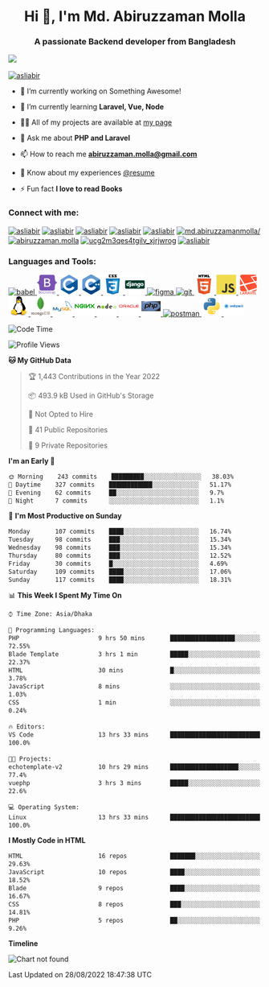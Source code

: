<h1 align="center">Hi 👋, I'm Md. Abiruzzaman Molla</h1>
<h3 align="center">A passionate Backend developer from Bangladesh</h3>
<img src="https://komarev.com/ghpvc/?username=asliabir&color=green"/> <p align="left"> <a href="https://twitter.com/asliabir" target="blank"><img src="https://img.shields.io/twitter/follow/asliabir?logo=twitter&style=for-the-badge" alt="asliabir" /></a> </p>

- 🔭 I’m currently working on Something Awesome!

- 🌱 I’m currently learning **Laravel, Vue, Node**

- 👨‍💻 All of my projects are available at [my page](https://asliabir.github.io)

- 💬 Ask me about **PHP and Laravel**

- 📫 How to reach me **abiruzzaman.molla@gmail.com**

- 📄 Know about my experiences [@resume](https://cutt.ly/abirresume2522022)

- ⚡ Fun fact **I love to read Books**

<h3 align="left">Connect with me:</h3>
<p align="left">
<a href="https://codepen.io/asliabir" target="blank"><img align="center" src="https://raw.githubusercontent.com/rahuldkjain/github-profile-readme-generator/master/src/images/icons/Social/codepen.svg" alt="asliabir" height="30" width="40" /></a>
<a href="https://dev.to/asliabir" target="blank"><img align="center" src="https://raw.githubusercontent.com/rahuldkjain/github-profile-readme-generator/master/src/images/icons/Social/devto.svg" alt="asliabir" height="30" width="40" /></a>
<a href="https://twitter.com/asliabir" target="blank"><img align="center" src="https://raw.githubusercontent.com/rahuldkjain/github-profile-readme-generator/master/src/images/icons/Social/twitter.svg" alt="asliabir" height="30" width="40" /></a>
<a href="https://linkedin.com/in/asliabir" target="blank"><img align="center" src="https://raw.githubusercontent.com/rahuldkjain/github-profile-readme-generator/master/src/images/icons/Social/linked-in-alt.svg" alt="asliabir" height="30" width="40" /></a>
<a href="https://codesandbox.com/asliabir" target="blank"><img align="center" src="https://raw.githubusercontent.com/rahuldkjain/github-profile-readme-generator/master/src/images/icons/Social/codesandbox.svg" alt="asliabir" height="30" width="40" /></a>
<a href="https://fb.com/md.abiruzzamanmolla/" target="blank"><img align="center" src="https://raw.githubusercontent.com/rahuldkjain/github-profile-readme-generator/master/src/images/icons/Social/facebook.svg" alt="md.abiruzzamanmolla/" height="30" width="40" /></a>
<a href="https://instagram.com/abiruzzaman.molla" target="blank"><img align="center" src="https://raw.githubusercontent.com/rahuldkjain/github-profile-readme-generator/master/src/images/icons/Social/instagram.svg" alt="abiruzzaman.molla" height="30" width="40" /></a>
<a href="https://www.youtube.com/channel/UCG2M3Qes4tgIlV_XjrjWROg" target="blank"><img align="center" src="https://raw.githubusercontent.com/rahuldkjain/github-profile-readme-generator/master/src/images/icons/Social/youtube.svg" alt="ucg2m3qes4tgilv_xjrjwrog" height="30" width="40" /></a>
<a href="https://www.hackerrank.com/asliabir" target="blank"><img align="center" src="https://raw.githubusercontent.com/rahuldkjain/github-profile-readme-generator/master/src/images/icons/Social/hackerrank.svg" alt="asliabir" height="30" width="40" /></a>
</p>

<h3 align="left">Languages and Tools:</h3>
<p align="left"> <a href="https://babeljs.io/" target="_blank" rel="noreferrer"> <img src="https://www.vectorlogo.zone/logos/babeljs/babeljs-icon.svg" alt="babel" width="40" height="40"/> </a> <a href="https://getbootstrap.com" target="_blank" rel="noreferrer"> <img src="https://raw.githubusercontent.com/devicons/devicon/master/icons/bootstrap/bootstrap-plain-wordmark.svg" alt="bootstrap" width="40" height="40"/> </a> <a href="https://www.cprogramming.com/" target="_blank" rel="noreferrer"> <img src="https://raw.githubusercontent.com/devicons/devicon/master/icons/c/c-original.svg" alt="c" width="40" height="40"/> </a> <a href="https://www.w3schools.com/cpp/" target="_blank" rel="noreferrer"> <img src="https://raw.githubusercontent.com/devicons/devicon/master/icons/cplusplus/cplusplus-original.svg" alt="cplusplus" width="40" height="40"/> </a> <a href="https://www.w3schools.com/css/" target="_blank" rel="noreferrer"> <img src="https://raw.githubusercontent.com/devicons/devicon/master/icons/css3/css3-original-wordmark.svg" alt="css3" width="40" height="40"/> </a> <a href="https://www.djangoproject.com/" target="_blank" rel="noreferrer"> <img src="https://raw.githubusercontent.com/devicons/devicon/master/icons/django/django-original.svg" alt="django" width="40" height="40"/> </a> <a href="https://www.figma.com/" target="_blank" rel="noreferrer"> <img src="https://www.vectorlogo.zone/logos/figma/figma-icon.svg" alt="figma" width="40" height="40"/> </a> <a href="https://git-scm.com/" target="_blank" rel="noreferrer"> <img src="https://www.vectorlogo.zone/logos/git-scm/git-scm-icon.svg" alt="git" width="40" height="40"/> </a> <a href="https://www.w3.org/html/" target="_blank" rel="noreferrer"> <img src="https://raw.githubusercontent.com/devicons/devicon/master/icons/html5/html5-original-wordmark.svg" alt="html5" width="40" height="40"/> </a> <a href="https://developer.mozilla.org/en-US/docs/Web/JavaScript" target="_blank" rel="noreferrer"> <img src="https://raw.githubusercontent.com/devicons/devicon/master/icons/javascript/javascript-original.svg" alt="javascript" width="40" height="40"/> </a> <a href="https://laravel.com/" target="_blank" rel="noreferrer"> <img src="https://raw.githubusercontent.com/devicons/devicon/master/icons/laravel/laravel-plain-wordmark.svg" alt="laravel" width="40" height="40"/> </a> <a href="https://www.linux.org/" target="_blank" rel="noreferrer"> <img src="https://raw.githubusercontent.com/devicons/devicon/master/icons/linux/linux-original.svg" alt="linux" width="40" height="40"/> </a> <a href="https://www.mongodb.com/" target="_blank" rel="noreferrer"> <img src="https://raw.githubusercontent.com/devicons/devicon/master/icons/mongodb/mongodb-original-wordmark.svg" alt="mongodb" width="40" height="40"/> </a> <a href="https://www.mysql.com/" target="_blank" rel="noreferrer"> <img src="https://raw.githubusercontent.com/devicons/devicon/master/icons/mysql/mysql-original-wordmark.svg" alt="mysql" width="40" height="40"/> </a> <a href="https://www.nginx.com" target="_blank" rel="noreferrer"> <img src="https://raw.githubusercontent.com/devicons/devicon/master/icons/nginx/nginx-original.svg" alt="nginx" width="40" height="40"/> </a> <a href="https://nodejs.org" target="_blank" rel="noreferrer"> <img src="https://raw.githubusercontent.com/devicons/devicon/master/icons/nodejs/nodejs-original-wordmark.svg" alt="nodejs" width="40" height="40"/> </a> <a href="https://www.oracle.com/" target="_blank" rel="noreferrer"> <img src="https://raw.githubusercontent.com/devicons/devicon/master/icons/oracle/oracle-original.svg" alt="oracle" width="40" height="40"/> </a> <a href="https://www.php.net" target="_blank" rel="noreferrer"> <img src="https://raw.githubusercontent.com/devicons/devicon/master/icons/php/php-original.svg" alt="php" width="40" height="40"/> </a> <a href="https://postman.com" target="_blank" rel="noreferrer"> <img src="https://www.vectorlogo.zone/logos/getpostman/getpostman-icon.svg" alt="postman" width="40" height="40"/> </a> <a href="https://www.python.org" target="_blank" rel="noreferrer"> <img src="https://raw.githubusercontent.com/devicons/devicon/master/icons/python/python-original.svg" alt="python" width="40" height="40"/> </a> <a href="https://webpack.js.org" target="_blank" rel="noreferrer"> <img src="https://raw.githubusercontent.com/devicons/devicon/d00d0969292a6569d45b06d3f350f463a0107b0d/icons/webpack/webpack-original-wordmark.svg" alt="webpack" width="40" height="40"/> </a> </p>


<!--START_SECTION:waka-->
![Code Time](http://img.shields.io/badge/Code%20Time-1%2C585%20hrs%206%20mins-blue)

![Profile Views](http://img.shields.io/badge/Profile%20Views-0-blue)

**🐱 My GitHub Data** 

> 🏆 1,443 Contributions in the Year 2022
 > 
> 📦 493.9 kB Used in GitHub's Storage 
 > 
> 🚫 Not Opted to Hire
 > 
> 📜 41 Public Repositories 
 > 
> 🔑 9 Private Repositories  
 > 
**I'm an Early 🐤** 

```text
🌞 Morning    243 commits    █████████░░░░░░░░░░░░░░░░   38.03% 
🌆 Daytime    327 commits    ████████████░░░░░░░░░░░░░   51.17% 
🌃 Evening    62 commits     ██░░░░░░░░░░░░░░░░░░░░░░░   9.7% 
🌙 Night      7 commits      ░░░░░░░░░░░░░░░░░░░░░░░░░   1.1%

```
📅 **I'm Most Productive on Sunday** 

```text
Monday       107 commits    ████░░░░░░░░░░░░░░░░░░░░░   16.74% 
Tuesday      98 commits     ███░░░░░░░░░░░░░░░░░░░░░░   15.34% 
Wednesday    98 commits     ███░░░░░░░░░░░░░░░░░░░░░░   15.34% 
Thursday     80 commits     ███░░░░░░░░░░░░░░░░░░░░░░   12.52% 
Friday       30 commits     █░░░░░░░░░░░░░░░░░░░░░░░░   4.69% 
Saturday     109 commits    ████░░░░░░░░░░░░░░░░░░░░░   17.06% 
Sunday       117 commits    ████░░░░░░░░░░░░░░░░░░░░░   18.31%

```


📊 **This Week I Spent My Time On** 

```text
⌚︎ Time Zone: Asia/Dhaka

💬 Programming Languages: 
PHP                      9 hrs 50 mins       ██████████████████░░░░░░░   72.55% 
Blade Template           3 hrs 1 min         █████░░░░░░░░░░░░░░░░░░░░   22.37% 
HTML                     30 mins             █░░░░░░░░░░░░░░░░░░░░░░░░   3.78% 
JavaScript               8 mins              ░░░░░░░░░░░░░░░░░░░░░░░░░   1.03% 
CSS                      1 min               ░░░░░░░░░░░░░░░░░░░░░░░░░   0.24%

🔥 Editors: 
VS Code                  13 hrs 33 mins      █████████████████████████   100.0%

🐱‍💻 Projects: 
echotemplate-v2          10 hrs 29 mins      ███████████████████░░░░░░   77.4% 
vuephp                   3 hrs 3 mins        █████░░░░░░░░░░░░░░░░░░░░   22.6%

💻 Operating System: 
Linux                    13 hrs 33 mins      █████████████████████████   100.0%

```

**I Mostly Code in HTML** 

```text
HTML                     16 repos            ███████░░░░░░░░░░░░░░░░░░   29.63% 
JavaScript               10 repos            ████░░░░░░░░░░░░░░░░░░░░░   18.52% 
Blade                    9 repos             ████░░░░░░░░░░░░░░░░░░░░░   16.67% 
CSS                      8 repos             ███░░░░░░░░░░░░░░░░░░░░░░   14.81% 
PHP                      5 repos             ██░░░░░░░░░░░░░░░░░░░░░░░   9.26%

```


**Timeline**

![Chart not found](https://raw.githubusercontent.com/asliabir/asliabir/master/charts/bar_graph.png) 


 Last Updated on 28/08/2022 18:47:38 UTC
<!--END_SECTION:waka-->
